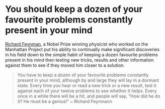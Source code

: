 # You should keep a dozen of your favourite problems constantly present in your mind

[Richard Feynman](https://en.wikipedia.org/wiki/Richard_Feynman), a Nobel Prize winning physicist who worked on the Manhattan Project put his ability to continually make significant discoveries in his field down to the simple habit of keeping a dozen favourite problems present in his mind then testing new tricks, results and other information against them to see if they moved him closer to a solution. 

> You have to keep a dozen of your favourite problems constantly present in your mind, although by and large they will lay in a dormant state. Every time you hear or read a new trick or a new result, test it against each of your twelve problems to see whether it helps. Every once in a while there will be a hit, and people will say, “How did he do it? He must be a genius!” ~ Richard Feynmann

